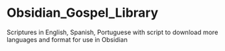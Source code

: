 # Obsidian_Gospel_Library
 Scriptures in English, Spanish, Portuguese with script to download more languages and format for use in Obsidian
